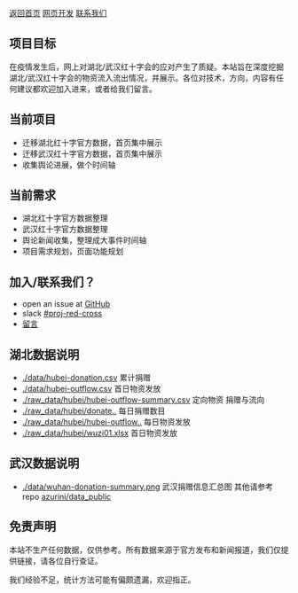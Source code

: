 [返回首页](./)
[网页开发](./development)
[联系我们](https://weileizeng.com/news/1992/06/29/contact/)

## 项目目标
在疫情发生后，网上对湖北/武汉红十字会的应对产生了质疑。本站旨在深度挖掘湖北/武汉红十字会的物资流入流出情况，并展示。各位对技术，方向，内容有任何建议都欢迎加入进来，或者给我们留言。


## 当前项目
* 迁移湖北红十字官方数据，首页集中展示
* 迁移武汉红十字官方数据，首页集中展示
* 收集舆论进展，做个时间轴

## 当前需求
* 湖北红十字官方数据整理
* 武汉红十字官方数据整理
* 舆论新闻收集，整理成大事件时间轴
* 项目需求规划，页面功能规划

## 加入/联系我们？
* open an issue at [GitHub](https://github.com/WeileiZeng/red-cross)
* slack  [#proj-red-cross](https://slack.com/share/IT4GNGY7K/Al1FlZuPLmYqbKsZeZD2CiJC/enQtOTIyNTY2NTc2MjU3LWQ2MjJmY2M5YmFmNzc3YzIwNTA3MDVjYjcxYjMzZjVlOWU2YmUyNWRmYTQyODgwYjllZWQ3YzI3MTlmNWM5N2U)
* [留言](https://weileizeng.com/news/1992/06/29/contact/)


## 湖北数据说明
* [./data/hubei-donation.csv](./data/hubei-donation.csv)  累计捐赠
* [./data/hubei-outflow.csv](./data/hubei-outflow.csv)   首日物资发放
* [./raw_data/hubei/hubei-outflow-summary.csv](./raw_data/hubei/hubei-outflow-summary.csv) 定向物资 捐赠与流向
* [./raw_data/hubei/donate..]()  每日捐赠数目
* [./raw_data/hubei/hubei-outflow..]()  每日物资发放
* [./raw_data/hubei/wuzi01.xlsx](./raw_data/hubei/wuzi01.xlsx)  首日物资发放

## 武汉数据说明
* [./data/wuhan-donation-summary.png](./data/wuhan-donation-summary.png) 武汉捐赠信息汇总图
其他请参考 repo [azurini/data_public](https://github.com/azurini/data_public)


## 免责声明

本站不生产任何数据，仅供参考。所有数据来源于官方发布和新闻报道，我们仅提供链接，请各位自行查证。

我们经验不足，统计方法可能有偏颇遗漏，欢迎指正。



